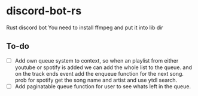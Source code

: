 # discord-bot-rs

Rust discord bot
You need to install ffmpeg and put it into lib dir

## To-do

- [ ] Add own queue system to context, so when an playlist from either youtube or spotify is added we can add the whole list to the queue.
      and on the track ends event add the enqueue function for the next song. prob for spotify get the song name and artist and use ytdl search.
- [ ] Add paginatable queue function for user to see whats left in the queue.
